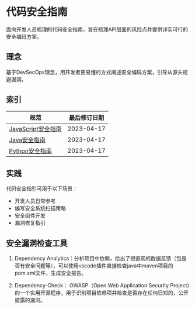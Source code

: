 # 代码安全指南

面向开发人员梳理的代码安全指南，旨在梳理API层面的风险点并提供详实可行的安全编码方案。



## 理念
基于DevSecOps理念，用开发者更易懂的方式阐述安全编码方案，引导从源头规避漏洞。



## 索引

| 规范               | 最后修订日期 |
| ------------------ | ------------ |
| [JavaScript安全指南](./JavaScript安全.md#1) | 2023-04-17   |
| [Java安全指南](./Java安全.md)         | 2023-04-17   |
| [Python安全指南](./Python安全.md)     | 2023-04-17   |



## 实践
代码安全指引可用于以下场景：
- 开发人员日常参考
- 编写安全系统扫描策略
- 安全组件开发
- 漏洞修复指引

## 安全漏洞检查工具

1. Dependency Analytics：分析项目中依赖，给出了很直观的数据反馈（包是否有安全问题等），可以使用vscode插件直接检查java中maven项目的pom.xml文件，生成安全报告。

2. Dependency-Check： OWASP（Open Web Application Security Project）的一个实用开源程序，用于识别项目依赖项并检查是否存在任何已知的，公开披露的漏洞。
